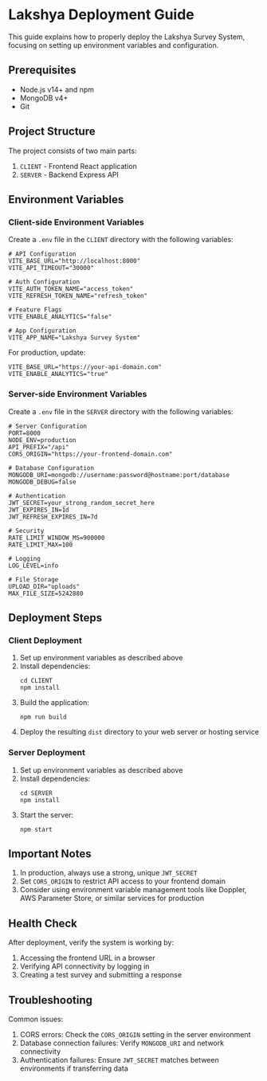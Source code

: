 # Lakshya Deployment Guide

This guide explains how to properly deploy the Lakshya Survey System, focusing on setting up environment variables and configuration.

## Prerequisites

- Node.js v14+ and npm
- MongoDB v4+
- Git

## Project Structure

The project consists of two main parts:

1. `CLIENT` - Frontend React application
2. `SERVER` - Backend Express API

## Environment Variables

### Client-side Environment Variables

Create a `.env` file in the `CLIENT` directory with the following variables:

```env
# API Configuration
VITE_BASE_URL="http://localhost:8000"
VITE_API_TIMEOUT="30000"

# Auth Configuration
VITE_AUTH_TOKEN_NAME="access_token"
VITE_REFRESH_TOKEN_NAME="refresh_token"

# Feature Flags
VITE_ENABLE_ANALYTICS="false"

# App Configuration
VITE_APP_NAME="Lakshya Survey System"
```

For production, update:

```env
VITE_BASE_URL="https://your-api-domain.com"
VITE_ENABLE_ANALYTICS="true"
```

### Server-side Environment Variables

Create a `.env` file in the `SERVER` directory with the following variables:

```env
# Server Configuration
PORT=8000
NODE_ENV=production
API_PREFIX="/api"
CORS_ORIGIN="https://your-frontend-domain.com"

# Database Configuration
MONGODB_URI=mongodb://username:password@hostname:port/database
MONGODB_DEBUG=false

# Authentication
JWT_SECRET=your_strong_random_secret_here
JWT_EXPIRES_IN=1d
JWT_REFRESH_EXPIRES_IN=7d

# Security
RATE_LIMIT_WINDOW_MS=900000
RATE_LIMIT_MAX=100

# Logging
LOG_LEVEL=info

# File Storage
UPLOAD_DIR="uploads"
MAX_FILE_SIZE=5242880
```

## Deployment Steps

### Client Deployment

1. Set up environment variables as described above
2. Install dependencies:
   ```
   cd CLIENT
   npm install
   ```
3. Build the application:
   ```
   npm run build
   ```
4. Deploy the resulting `dist` directory to your web server or hosting service

### Server Deployment

1. Set up environment variables as described above
2. Install dependencies:
   ```
   cd SERVER
   npm install
   ```
3. Start the server:
   ```
   npm start
   ```

## Important Notes

1. In production, always use a strong, unique `JWT_SECRET`
2. Set `CORS_ORIGIN` to restrict API access to your frontend domain
3. Consider using environment variable management tools like Doppler, AWS Parameter Store, or similar services for production

## Health Check

After deployment, verify the system is working by:

1. Accessing the frontend URL in a browser
2. Verifying API connectivity by logging in
3. Creating a test survey and submitting a response

## Troubleshooting

Common issues:

1. CORS errors: Check the `CORS_ORIGIN` setting in the server environment
2. Database connection failures: Verify `MONGODB_URI` and network connectivity
3. Authentication failures: Ensure `JWT_SECRET` matches between environments if transferring data
